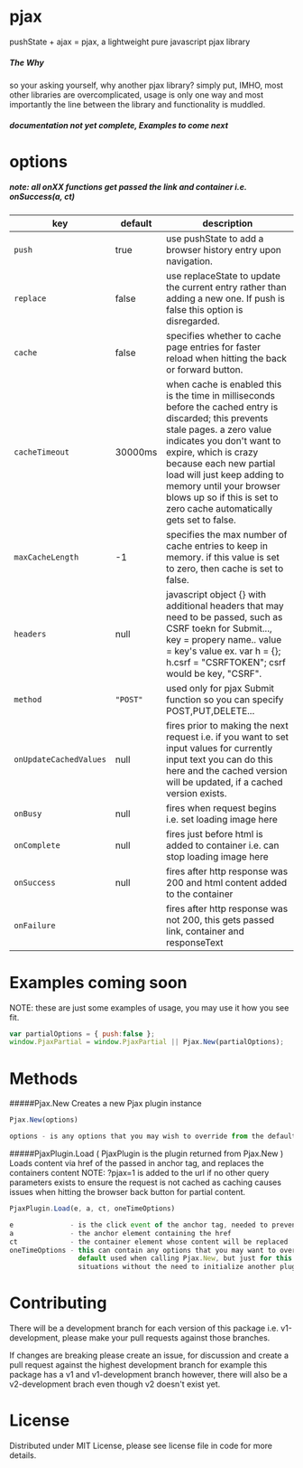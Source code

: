 # pjax
pushState + ajax = pjax, a lightweight pure javascript pjax library

##### The Why
so your asking yourself, why another pjax library? simply put, IMHO, most other libraries are overcomplicated, usage is only one way and most importantly the line between the library and functionality is muddled.

##### documentation not yet complete, Examples to come next

options
==============

##### note: all onXX functions get passed the link and container i.e. onSuccess(a, ct)

key | default | description
----|---------|------------
`push` | true | use pushState to add a browser history entry upon navigation.
`replace` | false | use replaceState to update the current entry rather than adding a new one. If push is false this option is disregarded.
`cache` | false | specifies whether to cache page entries for faster reload when hitting the back or forward button.
`cacheTimeout` | 30000ms | when cache is enabled this is the time in milliseconds before the cached entry is discarded; this prevents stale pages. a zero value indicates you don't want to expire, which is crazy because each new partial load will just keep adding to memory until your browser blows up so if this is set to zero cache automatically gets set to false.
`maxCacheLength` | -1 | specifies the max number of cache entries to keep in memory. if this value is set to zero, then cache is set to false.
`headers` | null | javascript object {} with additional headers that may need to be passed, such as CSRF toekn for Submit..., key = propery name.. value = key's value ex. var h = {}; h.csrf = "CSRFTOKEN"; csrf would be key, "CSRF".
`method` | `"POST"` | used only for pjax Submit function so you can specify POST,PUT,DELETE...
`onUpdateCachedValues` | null | fires prior to making the next request i.e. if you want to set input values for currently input text you can do this here and the cached version will be updated, if a cached version exists.
`onBusy` | null | fires when request begins i.e. set loading image here
`onComplete` | null | fires just before html is added to container i.e. can stop loading image here
`onSuccess` | null | fires after http response was 200 and html content added to the container
`onFailure` | | fires after http response was not 200, this gets passed link, container and responseText

Examples coming soon
====================
NOTE: these are just some examples of usage, you may use it how you see fit.
```javascript
var partialOptions = { push:false };
window.PjaxPartial = window.PjaxPartial || Pjax.New(partialOptions);
```

Methods
=======

#####Pjax.New
Creates a new Pjax plugin instance
```javascript
Pjax.New(options)

options - is any options that you may wish to override from the defaults, use {} if none.
```

#####PjaxPlugin.Load ( PjaxPlugin is the plugin returned from Pjax.New )
Loads content via href of the passed in anchor tag, and replaces the containers content
NOTE: ?pjax=1 is added to the url if no other query parameters exists to ensure the request 
is not cached as caching causes issues when hitting the browser back button for partial content.
```javascript
PjaxPlugin.Load(e, a, ct, oneTimeOptions)

e              - is the click event of the anchor tag, needed to preventDefault operations
a              - the anchor element containing the href
ct             - the container element whose content will be replaced
oneTimeOptions - this can contain any options that you may want to override including the 
                 default used when calling Pjax.New, but just for this request, in order to handle one off 
                 situations without the need to initialize another plugin instance.
```

Contributing
============

There will be a development branch for each version of this package i.e. v1-development, please
make your pull requests against those branches.

If changes are breaking please create an issue, for discussion and create a pull request against
the highest development branch for example this package has a v1 and v1-development branch
however, there will also be a v2-development brach even though v2 doesn't exist yet.

License
=======
Distributed under MIT License, please see license file in code for more details.
